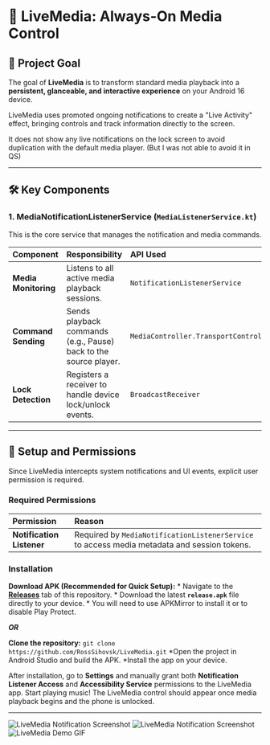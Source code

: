 # 🎵 LiveMedia: Always-On Media Control

## 🌟 Project Goal

The goal of **LiveMedia** is to transform standard media playback into a **persistent, glanceable, and interactive experience** on your Android 16 device.

LiveMedia uses promoted ongoing notifications to create a "Live Activity" effect, bringing controls and track information directly to the screen.

It does not show any live notifications on the lock screen to avoid duplication with the default media player. (But I was not able to avoid it in QS)

---

## 🛠️ Key Components

### 1. MediaNotificationListenerService (`MediaListenerService.kt`)

This is the core service that manages the notification and media commands.

| Component | Responsibility | API Used |
| :--- | :--- | :--- |
| **Media Monitoring** | Listens to all active media playback sessions. | `NotificationListenerService` |
| **Command Sending** | Sends playback commands (e.g., Pause) back to the source player. | `MediaController.TransportControls` |
| **Lock Detection** | Registers a receiver to handle device lock/unlock events. | `BroadcastReceiver` |

---

## 🚀 Setup and Permissions

Since LiveMedia intercepts system notifications and UI events, explicit user permission is required.

### Required Permissions

| Permission | Reason |
| :--- | :--- |
| **Notification Listener** | Required by `MediaNotificationListenerService` to access media metadata and session tokens. |

### Installation

  **Download APK (Recommended for Quick Setup):**
    * Navigate to the **[Releases](https://github.com/RossSihovsk/LiveMedia/releases)** tab of this repository.
    * Download the latest **`release.apk`** file directly to your device.
    * You will need to use APKMirror to install it or to disable Play Protect.

***OR***

**Clone the repository:**
    ```
    git clone https://github.com/RossSihovsk/LiveMedia.git
    ```
  *Open the project in Android Studio and build the APK.
  *Install the app on your device.

After installation, go to **Settings** and manually grant both **Notification Listener Access** and **Accessibility Service** permissions to the LiveMedia app.
Start playing music! The LiveMedia control should appear once media playback begins and the phone is unlocked.

---
![LiveMedia Notification Screenshot](https://github.com/user-attachments/assets/cef1f757-07f1-489e-b7b7-a87a7ea22991)
![LiveMedia Notification Screenshot](https://github.com/user-attachments/assets/bb674e7a-74d8-48e1-bd34-eece364aca9f)
![LiveMedia Demo GIF](https://github.com/user-attachments/assets/b20d2f2c-aca7-4bc5-8ee4-7146a7b42979)
